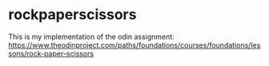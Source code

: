 # rockpaperscissors
This is my implementation of the odin assignment:\
https://www.theodinproject.com/paths/foundations/courses/foundations/lessons/rock-paper-scissors
